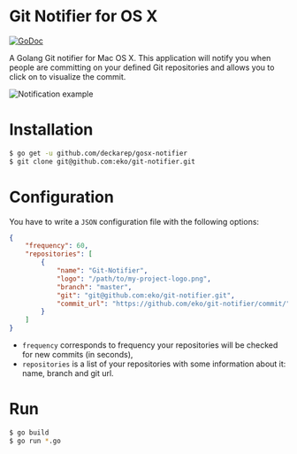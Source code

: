 Git Notifier for OS X
=====================

[![GoDoc](http://godoc.org/github.com/eko/git-notifier?status.png)](http://godoc.org/github.com/eko/git-notifier)

A Golang Git notifier for Mac OS X.
This application will notify you when people are committing on your defined Git repositories and allows you to click on to visualize the commit.

![Notification example](../master/notification-example.jpg?raw=true)

# Installation

```bash
$ go get -u github.com/deckarep/gosx-notifier
$ git clone git@github.com:eko/git-notifier.git
```

# Configuration

You have to write a `JSON` configuration file with the following options:

```json
{
    "frequency": 60,
    "repositories": [
        {
            "name": "Git-Notifier",
            "logo": "/path/to/my-project-logo.png",
            "branch": "master",
            "git": "git@github.com:eko/git-notifier.git",
            "commit_url": "https://github.com/eko/git-notifier/commit/"
        }
    ]
}
```

* `frequency` corresponds to frequency your repositories will be checked for new commits (in seconds),
* `repositories` is a list of your repositories with some information about it: name, branch and git url.

# Run

```bash
$ go build
$ go run *.go
```

